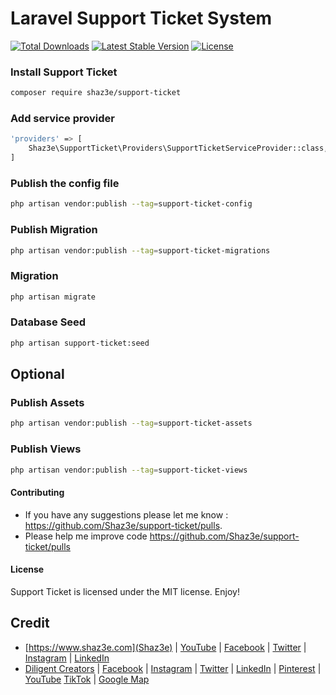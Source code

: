 # Laravel Support Ticket System

[![Total Downloads](http://poser.pugx.org/shaz3e/support-ticket/downloads)](https://packagist.org/packages/shaz3e/support-ticket)
[![Latest Stable Version](http://poser.pugx.org/shaz3e/support-ticket/v)](https://packagist.org/packages/shaz3e/support-ticket)
[![License](http://poser.pugx.org/shaz3e/support-ticket/license)](https://packagist.org/packages/shaz3e/support-ticket)

### Install Support Ticket
```bash
composer require shaz3e/support-ticket
```

### Add service provider
```bash
'providers' => [
    Shaz3e\SupportTicket\Providers\SupportTicketServiceProvider::class,
]
```

### Publish the config file
```bash
php artisan vendor:publish --tag=support-ticket-config
```

### Publish Migration
```bash
php artisan vendor:publish --tag=support-ticket-migrations
```

### Migration
```bash
php artisan migrate
```

### Database Seed
```bash
php artisan support-ticket:seed
```

## Optional

### Publish Assets
```bash
php artisan vendor:publish --tag=support-ticket-assets
```

### Publish Views
```bash
php artisan vendor:publish --tag=support-ticket-views
```

#### Contributing

* If you have any suggestions please let me know : https://github.com/Shaz3e/support-ticket/pulls.
* Please help me improve code https://github.com/Shaz3e/support-ticket/pulls

#### License
Support Ticket is licensed under the MIT license. Enjoy!

## Credit
* [https://www.shaz3e.com](Shaz3e) | [YouTube](https://www.youtube.com/@shaz3e) | [Facebook](https://www.facebook.com/shaz3e) | [Twitter](https://twitter.com/shaz3e) | [Instagram](https://www.instagram.com/shaz3e) | [LinkedIn](https://www.linkedin.com/in/shaz3e/)
* [Diligent Creators](https://www.diligentcreators.com) | [Facebook](https://www.facebook.com/diligentcreators) | [Instagram](https://www.instagram.com/diligentcreators/) | [Twitter](https://twitter.com/diligentcreator) | [LinkedIn](https://www.linkedin.com/company/diligentcreators/) | [Pinterest](https://www.pinterest.com/DiligentCreators/) | [YouTube](https://www.youtube.com/@diligentcreator) [TikTok](https://www.tiktok.com/@diligentcreators) | [Google Map](https://g.page/diligentcreators)